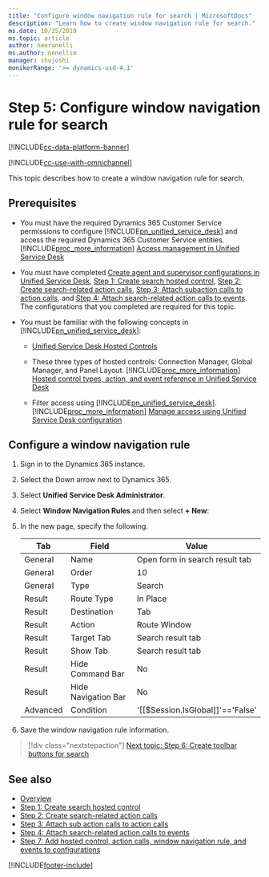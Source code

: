 ```yaml
---
title: "Configure window navigation rule for search | MicrosoftDocs"
description: "Learn how to create window navigation rule for search."
ms.date: 10/25/2019
ms.topic: article
author: neeranelli
ms.author: nenellim
manager: shujoshi
monikerRange: '>= dynamics-usd-4.1'
---
```


# Step 5: Configure window navigation rule for search

[!INCLUDE[cc-data-platform-banner](../../includes/cc-data-platform-banner.md)]

[!INCLUDE[cc-use-with-omnichannel](../../includes/cc-use-with-omnichannel.md)]

This topic describes how to create a window navigation rule for search.

## Prerequisites

- You must have the required Dynamics 365 Customer Service permissions to configure [!INCLUDE[pn_unified_service_desk](../../includes/pn-unified-service-desk.md)] and access the required Dynamics 365 Customer Service entities. [!INCLUDE[proc_more_information](../../includes/proc-more-information.md)] [Access management in Unified Service Desk](/dynamics365/customer-engagement/unified-service-desk/admin/security-unified-service-desk)

- You must have completed [Create agent and supervisor configurations in Unified Service Desk](create-agent-supervisor-configurations-unified-service-desk.md), [Step 1: Create search hosted control](search-step1-create-hosted-control.md), [Step 2: Create search-related action calls](search-step2-create-action-calls.md), [Step 3: Attach subaction calls to action calls](search-step3-attach-sub-action-calls.md), and [Step 4: Attach search-related action calls to events](search-step4-attach-action-calls-events.md). The configurations that you completed are required for this topic.

- You must be familiar with the following concepts in [!INCLUDE[pn_unified_service_desk](../../includes/pn-unified-service-desk.md)]:  
  
  - [Unified Service Desk Hosted Controls](/dynamics365/customer-engagement/unified-service-desk/unified-service-desk-hosted-controls)  
  
  - These three types of hosted controls: Connection Manager, Global Manager, and Panel Layout. [!INCLUDE[proc_more_information](../../includes/proc-more-information.md)] [Hosted control types, action, and event reference in Unified Service Desk](/dynamics365/customer-engagement/unified-service-desk/hosted-control-types-action-event-reference) 
  
  - Filter access using [!INCLUDE[pn_unified_service_desk](../../includes/pn-unified-service-desk.md)]. [!INCLUDE[proc_more_information](../../includes/proc-more-information.md)] [Manage access using Unified Service Desk configuration](/dynamics365/customer-engagement/unified-service-desk/admin/manage-access-using-unified-service-desk-configuration)

## Configure a window navigation rule

1. Sign in to the Dynamics 365 instance.

2. Select the Down arrow next to Dynamics 365.

3. Select **Unified Service Desk Administrator**.

4. Select **Window Navigation Rules** and then select **+ New**:

5. In the new page, specify the following.

    | Tab           | Field             | Value              |
    |---------------|-------------------|--------------------|
    | General | Name | Open form in search result tab |
    | General | Order | 10 |
    | General | Type | Search |
    | Result | Route Type | In Place |
    | Result | Destination | Tab |
    | Result | Action | Route Window |
    | Result | Target Tab | Search result tab |
    | Result | Show Tab | Search result tab |
    | Result | Hide Command Bar | No |
    | Result | Hide Navigation Bar | No |
    | Advanced | Condition | '\[\[$Session.IsGlobal\]\]'=='False' |

6. Save the window navigation rule information.

> [!div class="nextstepaction"]
> [Next topic: Step 6: Create toolbar buttons for search](search-step6-create-toolbar-button.md)

## See also

- [Overview](configure-search.md)
- [Step 1: Create search hosted control](search-step1-create-hosted-control.md)
- [Step 2: Create search-related action calls](search-step2-create-action-calls.md)
- [Step 3: Attach sub action calls to action calls](search-step3-attach-sub-action-calls.md)
- [Step 4: Attach search-related action calls to events](search-step4-attach-action-calls-events.md)
- [Step 7: Add hosted control, action calls, window navigation rule, and events to configurations](search-step7-add-hosted-control-action-calls-events-configurations.md)


[!INCLUDE[footer-include](../../includes/footer-banner.md)]
